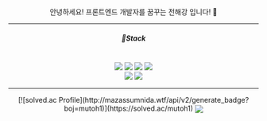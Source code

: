  <div align="center"> 안녕하세요! 프론트엔드 개발자를 꿈꾸는 전해강 입니다! 👋 <br/>
<hr/>
<h5>📌Stack </h5> <br/>
<img src="https://img.shields.io/badge/HTML5-E34F26?style=flat-square&logo=HTML5&logoColor=white"/> <img src="https://img.shields.io/badge/CSS3-1572B6?style=flat-square&logo=CSS3&logoColor=white"/> <img src="https://img.shields.io/badge/Sass-CC6699?style=flat-square&logo=Sass&logoColor=white"/> <img src="https://img.shields.io/badge/styled-components-DB7093?style=flat-square&logo=styled-components&logoColor=white"/> <br/> <img src="https://img.shields.io/badge/JavaScript-F7DF1E?style=flat-square&logo=JavaScript&logoColor=white"/> <img src="https://img.shields.io/badge/React-61DAFB?style=flat-square&logo=React&logoColor=white"/>
<hr/>
[![solved.ac Profile](http://mazassumnida.wtf/api/v2/generate_badge?boj=mutoh1)](https://solved.ac/mutoh1)
 <img align='center' src="http://mazassumnida.wtf/api/v2/generate_badge?boj=mutoh1">
</div>


